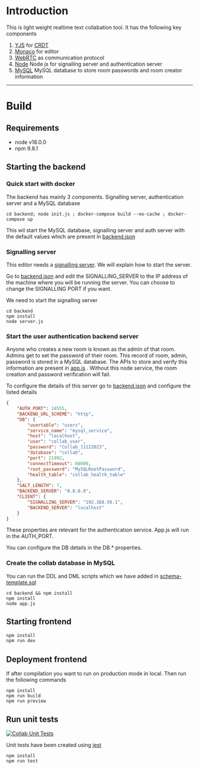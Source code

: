 # Introduction

This is light weight realtime text collabation tool. It has the following key components

1. [YJS](https://docs.yjs.dev/) for [CRDT](https://en.wikipedia.org/wiki/Conflict-free_replicated_data_type)
2. [Monaco](https://microsoft.github.io/monaco-editor/) for editor
3. [WebRTC](https://webrtc.org/) as communication protocol
4. [Node](https://nodejs.org/en) Node js for signalling server and authentication server
5. [MySQL](https://www.mysql.com/) MySQL database to store room passwords and room creator information
----

# Build 
## Requirements

- node v18.0.0
- npm 9.8.1

## Starting the backend

### Quick start with docker

The backend has mainly 3 components. Signalling server, authentication server and a  MySQL database

`cd backend; node init.js ; docker-compose build --no-cache ; docker-compose up`

This wil start the MySQL database, signalling server and auth server with the default values which are present in [backend.json](/backend/backend.json)

### Signalling server

This editor needs a [signalling server](https://www.wowza.com/blog/webrtc-signaling-servers). We will explain how to start the server.

Go to [backend.json](/backend/backend.json) and edit the SIGNALLING_SERVER to the IP address of the machine where you will be running the server. You can choose to change the SIGNALLING PORT if you want.

We need to start the signalling server

```
cd backend
npm install
node server.js
```

### Start the user authentication backend server

Anyone who creates a new room is known as the admin of that room. Admins get to set the password of their room. This record of room, admin, password is stored in a MySQL database. The APIs to store and verify this information are present in [app.js](/backend/app.js) . Without this node service, the room creation and password verification will fail. 

To configure the details of this server go to [backend.json](/backend/backend.json) and configure the listed details

```json
{
    "AUTH_PORT": 24555,
    "BACKEND_URL_SCHEME": "http",
    "DB": {
        "usertable": "users",
        "service_name": "mysql_service",
        "host": "localhost",
        "user": "collab_user",
        "password": "Collab_11122023",
        "database": "collab",
        "port": 21992,
        "connectTimeout": 60000,
        "root_password": "MySQLRootPassword",
        "health_table": "collab_health_table"
    },
    "SALT_LENGTH": 7,
    "BACKEND_SERVER": "0.0.0.0", 
    "CLIENT": {
        "SIGNALLING_SERVER": "192.168.56.1",
        "BACKEND_SERVER": "localhost" 
    }
}

```

These properties are relevant for the authentication service. App.js will run in the AUTH_PORT.

You can configure the DB details in the DB.* properties. 

### Create the collab database in MySQL

You can run the DDL and DML scripts which we have added in [schema-template.sql](/backend/schema-template.sql)

```
cd backend && npm install
npm install
node app.js
```

## Starting frontend
```bash
npm install
npm run dev
```
## Deployment frontend
If after compilation you want to run on production mode in local. Then run the following commands

```
npm install
npm run build
npm run preview
```

## Run unit tests

[![Collab Unit Tests](https://github.com/majumdartanmay/collab/actions/workflows/UnitTests.yml/badge.svg?branch=feature%2F1-add-password-protection-in-individual-rooms)](https://github.com/majumdartanmay/collab/actions/workflows/UnitTests.yml)

Unit tests have been created using [jest](https://jestjs.io/docs/tutorial-react)

```
npm install
npm run test
```
